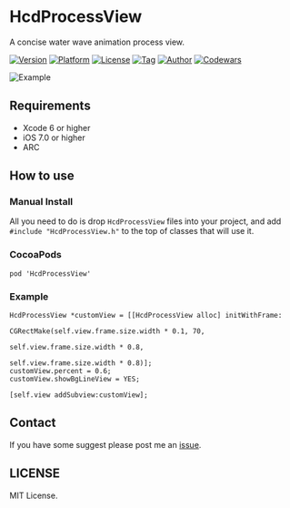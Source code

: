 # HcdProcessView
A concise water wave animation process view.

[![Version](https://img.shields.io/cocoapods/v/HcdProcessView.svg?style=flat)](http://cocoapods.org/pods/HcdProcessView)
[![Platform](https://img.shields.io/cocoapods/p/HcdProcessView.svg)](http://cocoapods.org/pods/HcdProcessView)
[![License](https://img.shields.io/github/license/Jvaeyhcd/HcdProcessView.svg)](http://cocoapods.org/pods/HcdProcessView)
[![Tag](https://img.shields.io/github/tag/Jvaeyhcd/HcdProcessView.svg
)](http://cocoapods.org/pods/HcdProcessView)
[![Author](https://img.shields.io/badge/author-Jvaeyhcd-f07c3d.svg)](http://www.jvaeyhcd.cc)
[![Codewars](https://www.codewars.com/users/Jvaeyhcd/badges/micro)](https://www.codewars.com/users/Jvaeyhcd)

![Example](https://github.com/Jvaeyhcd/HcdProcessView/blob/master/screen.gif?raw=true)

## Requirements
* Xcode 6 or higher
* iOS 7.0 or higher
* ARC

## How to use

### Manual Install
All you need to do is drop `HcdProcessView` files into your project, and add `#include "HcdProcessView.h"` to the top of classes that will use it.

### CocoaPods
```
pod 'HcdProcessView'
```

### Example
```
HcdProcessView *customView = [[HcdProcessView alloc] initWithFrame:
                                  CGRectMake(self.view.frame.size.width * 0.1, 70,
                                             self.view.frame.size.width * 0.8,
                                             self.view.frame.size.width * 0.8)];
customView.percent = 0.6;
customView.showBgLineView = YES;

[self.view addSubview:customView];
```

## Contact
If you have some suggest please post me an [issue](https://github.com/Jvaeyhcd/HcdProcessView/issues/new).

## LICENSE

MIT License.
